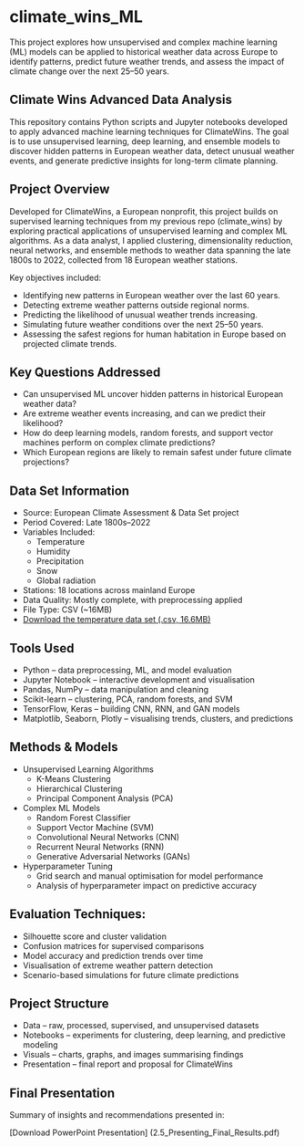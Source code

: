 # climate_wins_ML
This project explores how unsupervised and complex machine learning (ML) models can be applied to historical weather data across Europe to identify patterns, predict future weather trends, and assess the impact of climate change over the next 25–50 years.

## Climate Wins Advanced Data Analysis
This repository contains Python scripts and Jupyter notebooks developed to apply advanced machine learning techniques for ClimateWins. The goal is to use unsupervised learning, deep learning, and ensemble models to discover hidden patterns in European weather data, detect unusual weather events, and generate predictive insights for long-term climate planning.

## Project Overview
Developed for ClimateWins, a European nonprofit, this project builds on supervised learning techniques from my previous repo (climate_wins) by exploring practical applications of unsupervised learning and complex ML algorithms. As a data analyst, I applied clustering, dimensionality reduction, neural networks, and ensemble methods to weather data spanning the late 1800s to 2022, collected from 18 European weather stations.

Key objectives included:
- Identifying new patterns in European weather over the last 60 years.
- Detecting extreme weather patterns outside regional norms.
- Predicting the likelihood of unusual weather trends increasing.
- Simulating future weather conditions over the next 25–50 years.
- Assessing the safest regions for human habitation in Europe based on projected climate trends.

## Key Questions Addressed
- Can unsupervised ML uncover hidden patterns in historical European weather data?
- Are extreme weather events increasing, and can we predict their likelihood?
- How do deep learning models, random forests, and support vector machines perform on complex climate predictions?
- Which European regions are likely to remain safest under future climate projections?

## Data Set Information 
- Source: European Climate Assessment & Data Set project
- Period Covered: Late 1800s–2022
- Variables Included:
  - Temperature
  - Humidity
  - Precipitation
  - Snow
  - Global radiation
- Stations: 18 locations across mainland Europe
- Data Quality: Mostly complete, with preprocessing applied
- File Type: CSV (~16MB)
- [Download the temperature data set (.csv, 16.6MB)](https://s3.amazonaws.com/coach-courses-us/public/courses/da-spec-ml/Scripts/A1/Dataset-weather-prediction-dataset-processed.csv)
  
## Tools Used
- Python – data preprocessing, ML, and model evaluation
- Jupyter Notebook – interactive development and visualisation
- Pandas, NumPy – data manipulation and cleaning
- Scikit-learn – clustering, PCA, random forests, and SVM
- TensorFlow, Keras – building CNN, RNN, and GAN models
- Matplotlib, Seaborn, Plotly – visualising trends, clusters, and predictions

## Methods & Models
- Unsupervised Learning Algorithms
  - K-Means Clustering
  - Hierarchical Clustering
  - Principal Component Analysis (PCA)
- Complex ML Models
  - Random Forest Classifier
  - Support Vector Machine (SVM)
  - Convolutional Neural Networks (CNN)
  - Recurrent Neural Networks (RNN)
  - Generative Adversarial Networks (GANs)
- Hyperparameter Tuning
  - Grid search and manual optimisation for model performance
  - Analysis of hyperparameter impact on predictive accuracy

## Evaluation Techniques:
- Silhouette score and cluster validation
- Confusion matrices for supervised comparisons
- Model accuracy and prediction trends over time
- Visualisation of extreme weather pattern detection
- Scenario-based simulations for future climate predictions

## Project Structure
- Data – raw, processed, supervised, and unsupervised datasets
- Notebooks – experiments for clustering, deep learning, and predictive modeling
- Visuals – charts, graphs, and images summarising findings
- Presentation – final report and proposal for ClimateWins

## Final Presentation
Summary of insights and recommendations presented in:

[Download PowerPoint Presentation] (2.5_Presenting_Final_Results.pdf)

